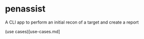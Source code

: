 # penassist
A CLI app to perform an initial recon of a target and create a report 

(use cases)[use-cases.md]

